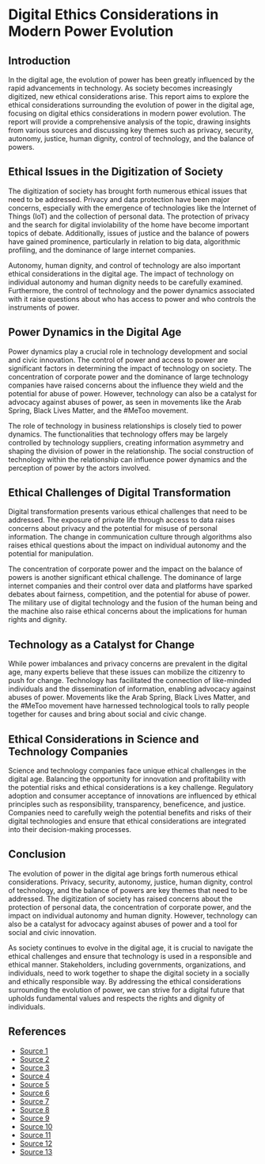 # Digital Ethics Considerations in Modern Power Evolution

## Introduction

In the digital age, the evolution of power has been greatly influenced by the rapid advancements in technology. As society becomes increasingly digitized, new ethical considerations arise. This report aims to explore the ethical considerations surrounding the evolution of power in the digital age, focusing on digital ethics considerations in modern power evolution. The report will provide a comprehensive analysis of the topic, drawing insights from various sources and discussing key themes such as privacy, security, autonomy, justice, human dignity, control of technology, and the balance of powers.

## Ethical Issues in the Digitization of Society

The digitization of society has brought forth numerous ethical issues that need to be addressed. Privacy and data protection have been major concerns, especially with the emergence of technologies like the Internet of Things (IoT) and the collection of personal data. The protection of privacy and the search for digital inviolability of the home have become important topics of debate. Additionally, issues of justice and the balance of powers have gained prominence, particularly in relation to big data, algorithmic profiling, and the dominance of large internet companies.

Autonomy, human dignity, and control of technology are also important ethical considerations in the digital age. The impact of technology on individual autonomy and human dignity needs to be carefully examined. Furthermore, the control of technology and the power dynamics associated with it raise questions about who has access to power and who controls the instruments of power.

## Power Dynamics in the Digital Age

Power dynamics play a crucial role in technology development and social and civic innovation. The control of power and access to power are significant factors in determining the impact of technology on society. The concentration of corporate power and the dominance of large technology companies have raised concerns about the influence they wield and the potential for abuse of power. However, technology can also be a catalyst for advocacy against abuses of power, as seen in movements like the Arab Spring, Black Lives Matter, and the #MeToo movement.

The role of technology in business relationships is closely tied to power dynamics. The functionalities that technology offers may be largely controlled by technology suppliers, creating information asymmetry and shaping the division of power in the relationship. The social construction of technology within the relationship can influence power dynamics and the perception of power by the actors involved.

## Ethical Challenges of Digital Transformation

Digital transformation presents various ethical challenges that need to be addressed. The exposure of private life through access to data raises concerns about privacy and the potential for misuse of personal information. The change in communication culture through algorithms also raises ethical questions about the impact on individual autonomy and the potential for manipulation.

The concentration of corporate power and the impact on the balance of powers is another significant ethical challenge. The dominance of large internet companies and their control over data and platforms have sparked debates about fairness, competition, and the potential for abuse of power. The military use of digital technology and the fusion of the human being and the machine also raise ethical concerns about the implications for human rights and dignity.

## Technology as a Catalyst for Change

While power imbalances and privacy concerns are prevalent in the digital age, many experts believe that these issues can mobilize the citizenry to push for change. Technology has facilitated the connection of like-minded individuals and the dissemination of information, enabling advocacy against abuses of power. Movements like the Arab Spring, Black Lives Matter, and the #MeToo movement have harnessed technological tools to rally people together for causes and bring about social and civic change.

## Ethical Considerations in Science and Technology Companies

Science and technology companies face unique ethical challenges in the digital age. Balancing the opportunity for innovation and profitability with the potential risks and ethical considerations is a key challenge. Regulatory adoption and consumer acceptance of innovations are influenced by ethical principles such as responsibility, transparency, beneficence, and justice. Companies need to carefully weigh the potential benefits and risks of their digital technologies and ensure that ethical considerations are integrated into their decision-making processes.

## Conclusion

The evolution of power in the digital age brings forth numerous ethical considerations. Privacy, security, autonomy, justice, human dignity, control of technology, and the balance of powers are key themes that need to be addressed. The digitization of society has raised concerns about the protection of personal data, the concentration of corporate power, and the impact on individual autonomy and human dignity. However, technology can also be a catalyst for advocacy against abuses of power and a tool for social and civic innovation.

As society continues to evolve in the digital age, it is crucial to navigate the ethical challenges and ensure that technology is used in a responsible and ethical manner. Stakeholders, including governments, organizations, and individuals, need to work together to shape the digital society in a socially and ethically responsible way. By addressing the ethical considerations surrounding the evolution of power, we can strive for a digital future that upholds fundamental values and respects the rights and dignity of individuals.

## References

- [Source 1](https://link.springer.com/article/10.1007/s10676-018-9452-x)
- [Source 2](https://blogs.worldbank.org/en/opendata/ethics-digital-world-where-we-are-now-and-whats-next)
- [Source 3](https://onlinelibrary.wiley.com/doi/full/10.1111/erev.12499)
- [Source 4](https://www.pewresearch.org/internet/2020/06/30/power-dynamics-play-a-key-role-in-problems-and-innovation/)
- [Source 5](https://www.tandfonline.com/doi/full/10.1080/09537325.2021.1991574)
- [Source 6](https://www.nature.com/articles/s41928-020-00536-y)
- [Source 7](https://www.researchgate.net/publication/340624048_Digital_technologies_and_power_dynamics_in_the_organization_A_conceptual_review_of_remote_working_and_wearable_technologies_at_work)
- [Source 8](https://www.researchgate.net/publication/345139494_The_history_of_digital_ethics)
- [Source 9](https://www.researchgate.net/publication/357361301_Ethics_and_governance_in_the_digital_age)
- [Source 10](https://pdfs.semanticscholar.org/8239/40bf7d498953e5f2a6df0992758ac9d6b3ae.pdf)
- [Source 11](https://www.ifac.org/knowledge-gateway/building-trust-ethics/discussion/navigating-ethics-digital-age)
- [Source 12](https://link.springer.com/article/10.1007/s00146-021-01376-w)
- [Source 13](https://link.springer.com/chapter/10.1007/978-3-030-17152-0_1)
